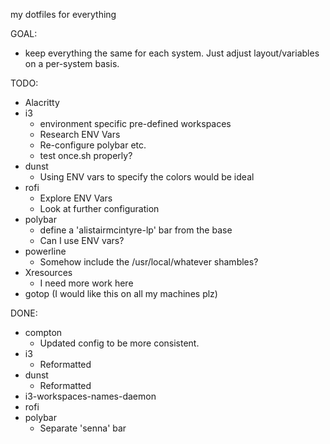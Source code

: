 my dotfiles for everything

GOAL:
  - keep everything the same for each system. Just adjust layout/variables on a per-system basis.

TODO:
 - Alacritty
 - i3
    - environment specific pre-defined workspaces
    - Research ENV Vars
    - Re-configure polybar etc.
    - test once.sh properly?
 - dunst
    - Using ENV vars to specify the colors would be ideal
 - rofi
    - Explore ENV Vars
    - Look at further configuration
 - polybar
    - define a 'alistairmcintyre-lp' bar from the base
    - Can I use ENV vars?
 - powerline
    - Somehow include the /usr/local/whatever shambles?
 - Xresources
    - I need more work here
 - gotop (I would like this on all my machines plz)


DONE:
 - compton
   - Updated config to be more consistent.
 - i3
   - Reformatted
 - dunst
   - Reformatted
 - i3-workspaces-names-daemon
 - rofi
 - polybar
   - Separate 'senna' bar